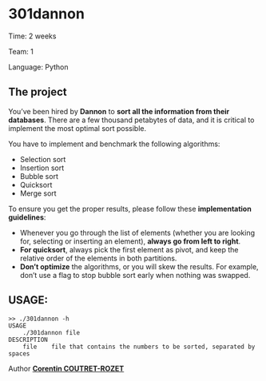 301dannon
===

Time:       2 weeks

Team:       1

Language:   Python


The project
----
You’ve been hired by **Dannon** to **sort all the information from their databases**. There are a few thousand
petabytes of data, and it is critical to implement the most optimal sort possible.

You have to implement and benchmark the following algorithms:
* Selection sort
* Insertion sort
* Bubble sort
* Quicksort
* Merge sort

To ensure you get the proper results, please follow these **implementation guidelines**:
* Whenever you go through the list of elements (whether you are looking for, selecting or inserting an
element), **always go from left to right**.
* **For quicksort**, always pick the first element as pivot, and keep the relative order of the elements in
both partitions.
* **Don’t optimize** the algorithms, or you will skew the results. For example, don’t use a flag to stop bubble
sort early when nothing was swapped.


## USAGE:

```
>> ./301dannon -h
USAGE
    ./301dannon file
DESCRIPTION
    file    file that contains the numbers to be sorted, separated by spaces
```

Author [**Corentin COUTRET-ROZET**](https://github.com/sheiiva)